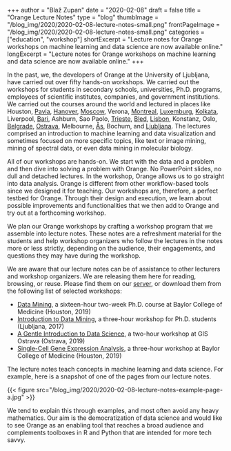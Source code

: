 +++
author = "Blaž Zupan"
date = "2020-02-08"
draft = false
title = "Orange Lecture Notes"
type = "blog"
thumbImage = "/blog_img/2020/2020-02-08-lecture-notes-small.png"
frontPageImage = "/blog_img/2020/2020-02-08-lecture-notes-small.png"
categories = ["education", "workshop"]
shortExcerpt = "Lecture notes for Orange workshops on machine learning and data science are now available online."
longExcerpt = "Lecture notes for Orange workshops on machine learning and data science are now available online."
+++

In the past, we, the developers of Orange at the University of Ljubljana, have carried out over fifty hands-on workshops. We carried out the workshops for students in secondary schools, universities, Ph.D. programs, employees of scientific institutes, companies, and government institutions. We carried out the courses around the world and lectured in places like Houston, [Pavia](https://orange.biolab.si/blog/2017/03/06/luxembourg-pavia-ljubljana/), [Hanover](https://orange.biolab.si/blog/2019/2019-07-02-data-science-made-easy/), [Moscow](https://orange.biolab.si/blog/2018/05/03/data-mining-course-at-higher-school-of-economics-moscow/), Verona, [Montreal](https://orange.biolab.si/blog/2017/08/08/text-analysis-workshop-at-digital-humanities-2017/), [Luxemburg](https://orange.biolab.si/blog/2017/03/06/luxembourg-pavia-ljubljana/), [Kolkata](https://orange.biolab.si/blog/2017/11/08/orange-in-kolkata-india/), Liverpool, [Bari](https://orange.biolab.si/blog/2018/02/02/image-analytics-workshop-at-aiucd-2018/), Ashburn, Sao Paolo, [Trieste](https://orange.biolab.si/blog/2017/03/08/workshop-on-infraorange/), [Bled](https://orange.biolab.si/blog/2019/2019-06-28-bled-econference/), [Lisbon](https://orange.biolab.si/blog/2018/11/06/data-mining-for-anthropologists/), Konstanz, Oslo, [Belgrade](https://orange.biolab.si/blog/2019/2019-11-20-belgrade-workshop/), [Ostrava](https://orange.biolab.si/blog/2019/4/24/orange-at-gis-ostrava/), Melbourne, [Ås](https://orange.biolab.si/blog/2018/05/30/spectroscopy-workshop-at-biospec-and-how-to-merge-data/), Bochum, and [Ljubljana](https://orange.biolab.si/blog/2019/2019-11-15-telekom-workshop/). The lectures comprised an introduction to machine learning and data visualization and sometimes focused on more specific topics, like text or image mining, mining of spectral data, or even data mining in molecular biology.

All of our workshops are hands-on. We start with the data and a problem and then dive into solving a problem with Orange. No PowerPoint slides, no dull and detached lectures. In the workshop, Orange allows us to go straight into data analysis. Orange is different from other workflow-based tools since we designed it for teaching. Our workshops are, therefore, a perfect testbed for Orange. Through their design and execution, we learn about possible improvements and functionalities that we then add to Orange and try out at a forthcoming workshop.

We plan our Orange workshops by crafting a workshop program that we assemble into lecture notes. These notes are a refreshment material for the students and help workshop organizers who follow the lectures in the notes more or less strictly, depending on the audience, their engagements, and questions they may have during the workshop.

We are aware that our lecture notes can be of assistance to other lecturers and workshop organizers. We are releasing them here for reading, browsing, or reuse. Please find them on our [server](http://file.biolab.si/notes/), or download them from the following list of selected workshops:

- [Data Mining](http://file.biolab.si/notes/19-baylor/bcm-dm-lecture-notes.pdf), a sixteen-hour two-week Ph.D. course at Baylor College of Medicine (Houston, 2019)
- [Introduction to Data Mining](http://file.biolab.si/notes/17-bdtn-notes.pdf), a three-hour workshop for Ph.D. students (Ljubljana, 2017)
- [A Gentle Introduction to  Data Science](http://file.biolab.si/notes/19-ostrava.pdf), a two-hour workshop at GIS Ostrava (Ostrava, 2019)
- [Single-Cell Gene Expression Analysis](http://file.biolab.si/notes/2019-baylor-single-cell.pdf), a three-hour workshop at Baylor College of Medicine (Houston, 2019)

The lecture notes teach concepts in machine learning and data science. For example, here is a snapshot of one of the pages from our lecture notes.

{{< figure src="/blog_img/2020/2020-02-08-lecture-notes-example-page-a.jpg" >}}

We tend to explain this through examples, and most often avoid any heavy mathematics. Our aim is the democratization of data science and would like to see Orange as an enabling tool that reaches a broad audience and complements toolboxes in R and Python that are intended for more tech savvy.
